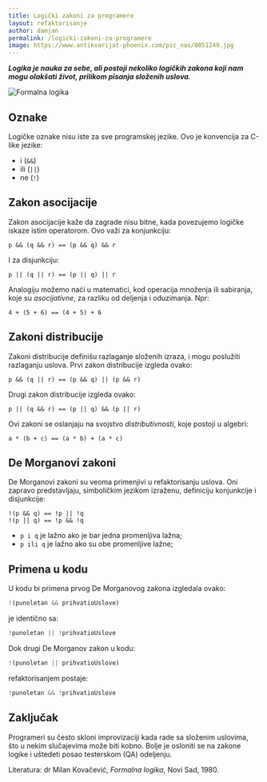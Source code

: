 ```yaml
---
title: Logički zakoni za programere
layout: refaktorisanje
author: damjan
permalink: /logicki-zakoni-za-programere
image: https://www.antikvarijat-phoenix.com/pic_nas/0051249.jpg
---
```


***Logika je nauka za sebe, ali postoji nekoliko logičkih zakona koji nam mogu olakšati život, prilikom pisanja složenih uslova.***

![Formalna logika]({{page.image}})

## Oznake

Logičke oznake nisu iste za sve programskej jezike. Ovo je konvencija za C-like jezike:

- i (`&&`)
- ili (`||`)
- ne (`!`)

## Zakon asocijacije

Zakon asocijacije kaže da zagrade nisu bitne, kada povezujemo logičke iskaze istim operatorom. Ovo važi za konjunkciju:

```
p && (q && r) == (p && q) && r
```

I za disjunkciju:

```
p || (q || r) == (p || q) || r
```

Analogiju možemo naći u matematici, kod operacija množenja ili sabiranja, koje su *asocijativne*, za razliku od deljenja i oduzimanja. Npr:

```
4 + (5 + 6) == (4 + 5) + 6
```

## Zakoni distribucije

Zakoni distribucije definišu razlaganje složenih izraza, i mogu poslužiti razlaganju uslova. Prvi zakon distribucije izgleda ovako:

```
p && (q || r) == (p && q) || (p && r)
```

Drugi zakon distribucije izgleda ovako:

```
p || (q && r) == (p || q) && (p || r)
```

Ovi zakoni se oslanjaju na svojstvo *distributivnosti*, koje postoji u algebri:

```
a * (b + c) == (a * b) + (a * c)
```

## De Morganovi zakoni

De Morganovi zakoni su veoma primenjivi u refaktorisanju uslova. Oni zapravo predstavljaju, simboličkim jezikom izraženu, definiciju konjunkcije i disjunkcije:

```
!(p && q) == !p || !q
!(p || q) == !p && !q
```

- `p i q` je lažno ako je bar jedna promenljiva lažna;
- `p ili q` je lažno ako su obe promenljive lažne;

## Primena u kodu

U kodu bi primena prvog De Morganovog zakona izgledala ovako:

```js
!(punoletan && prihvatioUslove)
```

je identično sa:

```js
!punoletan || !prihvatioUslove
```

Dok drugi De Morganov zakon u kodu:

```js
!(punoletan || prihvatioUslove)
```

refaktorisanjem postaje:

```js
!punoletan && !prihvatioUslove
```

## Zaključak

Programeri su često skloni improvizaciji kada rade sa složenim uslovima, što u nekim slučajevima može biti kobno. Bolje je osloniti se na zakone logike i uštedeti posao testerskom (QA) odeljenju.


Literatura: dr Milan Kovačević, *Formalna logika*, Novi Sad, 1980.
